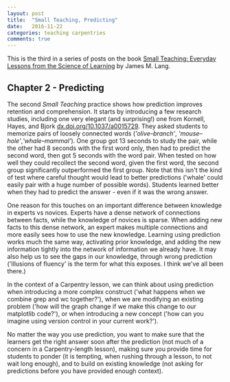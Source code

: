 ```yaml
---
layout: post
title:  "Small Teaching, Predicting"
date:   2016-11-22
categories: teaching carpentries
comments: true
---
```


This is the third in a series of posts on the book [Small Teaching: Everyday
Lessons from the Science of
Learning](http://www.jamesmlang.com/p/small-teaching.html) by James M. Lang.

## Chapter 2 - Predicting

The second *Small Teaching* practice shows how prediction improves retention and
comprehension. It starts by introducing a few research studies, including one
very elegant (and surprising!) one from Kornell, Hayes, and Bjork
[dx.doi.org/10.1037/a0015729](https://dx.doi.org/10.1037/a0015729). They asked
students to memorize pairs of loosely connected words (*'olive–branch'*,
*'mouse–hole'*,*'whale–mammal'*). One group got 13 seconds to study the pair,
while the other had 8 seconds with the first word only, then had to predict the
second word, then got 5 seconds with the word pair. When tested on how well they
could recollect the second word, given the first word, the second group
significantly outperformed the first group. Note that this isn't the kind of
test where careful thought would lead to better predictions ('whale' could
easily pair with a huge number of possible words). Students learned
better when they had to predict the answer - even if it was the wrong answer.

One reason for this touches on an important difference between knowledge
in experts vs novices. Experts have a dense network of connections
between facts, while the knowledge of novices is sparse. When adding new facts
to this dense network, an expert makes multiple connections and more easily
sees how to use the new knowledge. Learning using prediction works much the same
way, activating prior knowledge, and adding the new information tightly into
the network of information we already have. It may also help us to see the gaps
in our knowledge, through wrong prediction ('Illusions of fluency' is the term
for what this exposes. I think we've all been there.)

In the context of a Carpentry lesson, we can think about using prediction when
introducing a more complex construct ('what happens when we combine grep and
wc together?'), when we are modifying an existing problem ('how will the graph
change if we make this change to our matplotlib code?'), or when introducing a
new concept ('how can you imagine using version control in your current work?').

No matter the way you use prediction, you want to make sure that the learners
get the right answer soon after the prediction (not much of a concern in a
Carpentry-length lesson), making sure you provide time for students to ponder
(it is tempting, when rushing through a lesson, to not wait long enough), and
to build on existing knowledge (not asking for predictions before you have
provided enough context).
